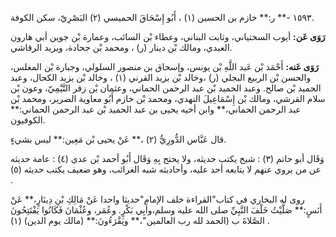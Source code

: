 ١٥٩٣ -** ر:** خازم بن الحسين (١) ، أَبُو إِسْحَاقَ الحميسي (٢) البَصْرِيّ، سكن الكوفة.

**رَوَى عَن:** أيوب السختياني، وثابت البناني، وعطاء بْن السائب، وعمارة بْن جوين أبي هارون العبدي، ومالك بْن دينار (ر) ، ومحمد بْن جحادة، ويزيد الرقاشي.

**رَوَى عَنه:** أَحْمَد بْن عَبد اللَّهِ بْن يونس، وإسحاق بن منصور السلولي، وجبارة بْن المغلس، والحسن بْن الربيع البجلي (ر) ،وخالد بْن يزيد القرني (١) ، وخالد بْن يزيد الكحال، وعبد الحميد بْن صالح. وعبد الحميد بْن عبد الرحمن الحماني، وعثمان بْن زفر التَّيْمِيّ، وعون بْن سلام القرشي، ومالك بْن إِسْمَاعِيلَ النهدي، ومحمد بْن خازم أَبُو معاوية الضرير، ومحمد بْن عبد الرحمن الحماني،** وابن أخيه يحيى بن عبد الحميد بْن عبد الرحمن الحماني:** الكوفيون.

قال عَبَّاس الدُّورِيُّ (٢) ،** عَنْ يحيى بْن مَعِين:** ليس بشيءٍ.

وَقَال أبو حاتم (٣) : شيخ يكتب حديثه، ولا يحتج بِهِ وَقَال أَبُو أحمد بْن عدي (٤) : عامة حديثه عن من يروي عنهم لا يتابعه أحد عليه، وأحاديثه شبه الغرائب، وهو ضعيف يكتب حديثه (٥) .

روى له البخاري في كتاب"القراءة خلف الإمام"حديثا واحدا عَنْ مَالِكِ بْنِ دِينَارٍ،** عَنْ أَنَسٍ:** صَلَّيْتُ خَلْفَ النَّبِيِّ صلى الله عليه وسلم،وأَبِي بَكْرٍ. وعُمَر، وعُثْمَانَ فَكَانُوا يَفْتَتِحُونَ الصَّلاةَ ب (الحمد لله رب العالمين"،** ويَقْرَءُونَ:** (مالك يوم الدين) (١) .